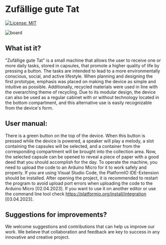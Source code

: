 # Zufällige gute Tat

[![License: MIT](https://img.shields.io/badge/License-MIT-yellow.svg)](https://opensource.org/licenses/MIT)

![board](images/NOCHHINZUFÜGEN.jpg)  

## What ist it?

"Zufällige gute Tat" is a small machine that allows the user to receive one or more daily tasks, stored in capsules, that promote a higher quality of life by pressing a button. The tasks are intended to lead to a more environmentally conscious, social, and active lifestyle. When planning and designing the first prototype, emphasis was placed on making the device as simple and intuitive as possible. Additionally, recycled materials were used in line with the overarching theme of recycling. Due to its modular design, the device can also be used as a regular cabinet with or without technology located in the bottom compartment, and this alternative use is easily recognizable from the device's form.


## User manual:

There is a green button on the top of the device. When this button is pressed while the device is powered, a speaker will play a melody, a slot containing the capsules will be selected, and a container from the corresponding compartment will be brought into the collection area. Now, the selected capsule can be opened to reveal a piece of paper with a good deed that you should accomplish for the day.
To operate the machine, you need to upload the code to an Arduino Micro for it to work safely and properly. If you are using Visual Studio Code, the PlatformIO IDE-Extension should be installed. After opening the project, it is recommended to restart the program to avoid upload port errors when uploading the code to the Arduino Micro [02.04.2023]. If you want to use it on another editor or use the command line tool check https://platformio.org/install/integration [03.04.2023].


## Suggestions for improvements?

We welcome suggestions and contributions that can help us improve our work. We believe that collaboration and feedback are key to success in any innovative and creative project.
